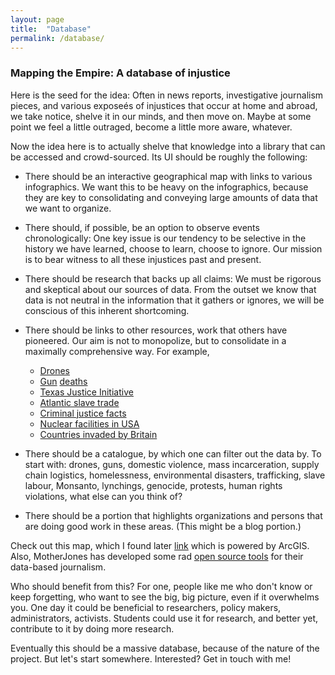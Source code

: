 ```yaml
---
layout: page
title:  "Database"
permalink: /database/
---
```


### Mapping the Empire: A database of injustice

Here is the seed for the idea: Often in news reports, investigative journalism pieces, and various exposeés of injustices that occur at home and abroad, we take notice, shelve it in our minds, and then move on. Maybe at some point we feel a little outraged, become a little more aware, whatever.

Now the idea here is to actually shelve that knowledge into a library that can be accessed and crowd-sourced. Its UI should be roughly the following:

- There should be an interactive geographical map with links to various infographics. We want this to be heavy on the infographics, because they are key to consolidating and conveying large amounts of data that we want to organize.

- There should, if possible, be an option to observe events chronologically: One key issue is our tendency to be selective in the history we have learned, choose to learn, choose to ignore. Our mission is to bear witness to all these injustices past and present.

- There should be research that backs up all claims: We must be rigorous and skeptical about our sources of data. From the outset we know that data is not neutral in the information that it gathers or ignores, we will be conscious of this inherent shortcoming.

- There should be links to other resources, work that others have pioneered. Our aim is not to monopolize, but to consolidate in a maximally comprehensive way. For example,
	- [Drones](drones.pitchinteractive.com)
	- [Gun](fivethirtyeight.com/features/gun-deaths/) [deaths](http://www.motherjones.com/politics/2012/07/mass-shootings-map)
	- [Texas Justice Initiative](texasjusticeinitiative.org)
	- [Atlantic slave trade](slate.com/articles/life/the_history_of_american_slavery/2015/06/animated_interactive_of_the_history_of_the_atlantic_slave_trade.html)
	- [Criminal justice facts](sentencingproject.org/criminal-justice-facts/)
	- [Nuclear facilities in USA](http://www.motherjones.com/politics/2011/11/map-nuclear-bombs-power-weapons)
	- [Countries invaded by Britain](https://www.quora.com/How-accurate-is-the-assertion-and-map-that-Britain-has-invaded-all-but-22-countries-in-the-world)


- There should be a catalogue, by which one can filter out the data by. To start with: drones, guns, domestic violence, mass incarceration, supply chain logistics, homelessness, environmental disasters, trafficking, slave labour, Monsanto, lynchings, genocide, protests, human rights violations, what else can you think of? 

- There should be a portion that highlights organizations and persons that are doing good work in these areas. (This might be a blog portion.)


Check out this map, which I found later [link](http://iamangelfoundation.org/black-eyed-peas-reunite-for-wheresthelove-campaign-against-violence/) which is powered by ArcGIS. Also, MotherJones has developed some rad [open source tools](https://github.com/motherjones/story-tools) for their data-based journalism. 

Who should benefit from this? For one, people like me who don't know or keep forgetting, who want to see the big, big picture, even if it overwhelms you. One day it could be beneficial to researchers, policy makers, administrators, activists. Students could use it for research, and better yet, contribute to it by doing more research.

Eventually this should be a massive database, because of the nature of the project. But let's start somewhere. Interested? Get in touch with me!

